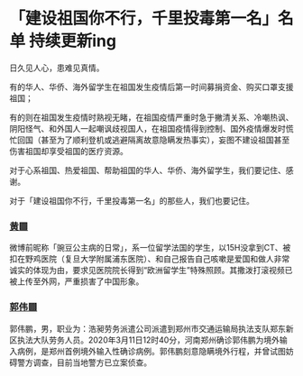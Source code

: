 # 「建设祖国你不行，千里投毒第一名」名单    持续更新ing
日久见人心，患难见真情。

有的华人、华侨、海外留学生在祖国发生疫情后第一时间募捐资金、购买口罩支援祖国；

有的则在祖国发生疫情时熟视无睹，在祖国疫情严重时急于撇清关系、冷嘲热讽、阴阳怪气、和外国人一起嘲讽歧视国人，在祖国疫情得到控制、国外疫情爆发时慌忙回国（甚至为了顺利登机或逃避隔离故意隐瞒发热事实），妄图不建设祖国甚至伤害祖国却享受祖国的医疗资源。

对于心系祖国、热爱祖国、帮助祖国的华人、华侨、海外留学生，我们要记住、感谢。

对于「建设祖国你不行，千里投毒第一名」的那些人，我们也要记住。

### [黄▩](https://github.com/gongzhi250/sb250/blob/master/1.md "黄▩")

微博前昵称「豌豆公主病的日常」，系一位留学法国的学生，以15H没拿到CT、被扣在野鸡医院（复旦大学附属浦东医院）、和自己报告自己咳嗽是爱国和做人非常诚实的体现为由，要求见医院院长得到“欧洲留学生”特殊照顾。其撒泼打滚视频已被上传至外网，严重损害了中国形象。

### [郭伟▩](https://github.com/gongzhi250/sb250/blob/master/2.md "郭伟▩")

郭伟鹏，男，职业为：浩昶劳务派遣公司派遣到郑州市交通运输局执法支队郑东新区执法大队劳务人员。2020年3月11日12时40分，河南郑州确诊郭伟鹏为境外输入病例，是郑州首例境外输入性确诊病例。郭伟鹏刻意隐瞒境外行程，并曾试图妨碍警方调查，目前当地警方已立案侦查。
